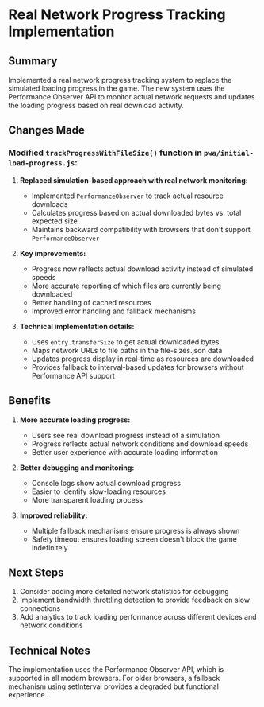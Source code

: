 # Real Network Progress Tracking Implementation

## Summary
Implemented a real network progress tracking system to replace the simulated loading progress in the game. The new system uses the Performance Observer API to monitor actual network requests and updates the loading progress based on real download activity.

## Changes Made

### Modified `trackProgressWithFileSize()` function in `pwa/initial-load-progress.js`:

1. **Replaced simulation-based approach with real network monitoring:**
   - Implemented `PerformanceObserver` to track actual resource downloads
   - Calculates progress based on actual downloaded bytes vs. total expected size
   - Maintains backward compatibility with browsers that don't support `PerformanceObserver`

2. **Key improvements:**
   - Progress now reflects actual download activity instead of simulated speeds
   - More accurate reporting of which files are currently being downloaded
   - Better handling of cached resources
   - Improved error handling and fallback mechanisms

3. **Technical implementation details:**
   - Uses `entry.transferSize` to get actual downloaded bytes
   - Maps network URLs to file paths in the file-sizes.json data
   - Updates progress display in real-time as resources are downloaded
   - Provides fallback to interval-based updates for browsers without Performance API support

## Benefits

1. **More accurate loading progress:**
   - Users see real download progress instead of a simulation
   - Progress reflects actual network conditions and download speeds
   - Better user experience with accurate loading information

2. **Better debugging and monitoring:**
   - Console logs show actual download progress
   - Easier to identify slow-loading resources
   - More transparent loading process

3. **Improved reliability:**
   - Multiple fallback mechanisms ensure progress is always shown
   - Safety timeout ensures loading screen doesn't block the game indefinitely

## Next Steps

1. Consider adding more detailed network statistics for debugging
2. Implement bandwidth throttling detection to provide feedback on slow connections
3. Add analytics to track loading performance across different devices and network conditions

## Technical Notes

The implementation uses the Performance Observer API, which is supported in all modern browsers. For older browsers, a fallback mechanism using setInterval provides a degraded but functional experience.